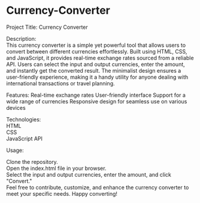 # Currency-Converter

Project Title: Currency Converter <br>

Description:<br>
This currency converter is a simple yet powerful tool that allows users to convert between different currencies effortlessly. Built using HTML, CSS, and JavaScript, it provides real-time exchange rates sourced from a reliable API. Users can select the input and output currencies, enter the amount, and instantly get the converted result. The minimalist design ensures a user-friendly experience, making it a handy utility for anyone dealing with international transactions or travel planning. 


Features:
Real-time exchange rates 
User-friendly interface
Support for a wide range of currencies 
Responsive design for seamless use on various devices

Technologies: <br>
HTML<br>
CSS<br>
JavaScript<be>
API

Usage:<br>

Clone the repository.<br>
Open the index.html file in your browser.<br>
Select the input and output currencies, enter the amount, and click "Convert."<br>
Feel free to contribute, customize, and enhance the currency converter to meet your specific needs. Happy converting!<br>
